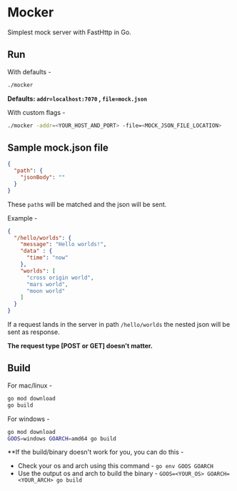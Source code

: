 # Mocker
Simplest mock server with FastHttp in Go.

## Run
With defaults - 
```bash
./mocker
```
**Defaults: `addr=localhost:7070` , `file=mock.json`**


With custom flags - 
```bash
./mocker -addr=<YOUR_HOST_AND_PORT> -file=<MOCK_JSON_FILE_LOCATION>
```

## Sample mock.json file
```json
{
  "path": {
    "jsonBody": ""
  }
}
```
These `path`s will be matched and the json will be sent. 

Example - 
```json
{
  "/hello/worlds": {
    "message": "Hello worlds!",
    "data" : {
      "time": "now"
    },
    "worlds": [
      "cross origin world",
      "mars world",
      "moon world"
    ]
  }
}
```
If a request lands in the server in path `/hello/worlds` the nested json will be sent as response.

**The request type [POST or GET] doesn't matter.**

## Build
For mac/linux - 
```bash
go mod download
go build
```

For windows -
```bash
go mod download
GOOS=windows GOARCH=amd64 go build 
```

**If the build/binary doesn't work for you, you can do this -

- Check your os and arch using this command - `go env GOOS GOARCH`
- Use the output os and arch to build the binary - `GOOS=<YOUR_OS> GOARCH=<YOUR_ARCH> go build`